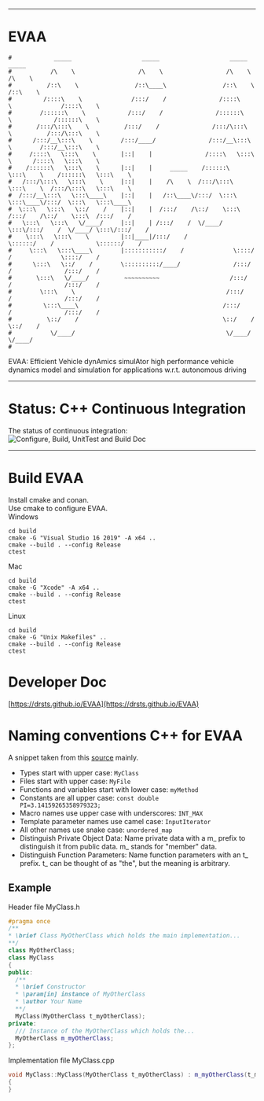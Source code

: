 ***
# EVAA
```
#            _____                    _____                    _____                    _____           
#           /\    \                  /\    \                  /\    \                  /\    \          
#          /::\    \                /::\____\                /::\    \                /::\    \         
#         /::::\    \              /:::/    /               /::::\    \              /::::\    \        
#        /::::::\    \            /:::/    /               /::::::\    \            /::::::\    \       
#       /:::/\:::\    \          /:::/    /               /:::/\:::\    \          /:::/\:::\    \      
#      /:::/__\:::\    \        /:::/____/               /:::/__\:::\    \        /:::/__\:::\    \     
#     /::::\   \:::\    \       |::|    |               /::::\   \:::\    \      /::::\   \:::\    \    
#    /::::::\   \:::\    \      |::|    |     _____    /::::::\   \:::\    \    /::::::\   \:::\    \   
#   /:::/\:::\   \:::\    \     |::|    |    /\    \  /:::/\:::\   \:::\    \  /:::/\:::\   \:::\    \  
#  /:::/__\:::\   \:::\____\    |::|    |   /::\____\/:::/  \:::\   \:::\____\/:::/  \:::\   \:::\____\ 
#  \:::\   \:::\   \::/    /    |::|    |  /:::/    /\::/    \:::\  /:::/    /\::/    \:::\  /:::/    / 
#   \:::\   \:::\   \/____/     |::|    | /:::/    /  \/____/ \:::\/:::/    /  \/____/ \:::\/:::/    /  
#    \:::\   \:::\    \         |::|____|/:::/    /            \::::::/    /            \::::::/    /   
#     \:::\   \:::\____\        |:::::::::::/    /              \::::/    /              \::::/    /    
#      \:::\   \::/    /        \::::::::::/____/               /:::/    /               /:::/    /     
#       \:::\   \/____/          ~~~~~~~~~~                    /:::/    /               /:::/    /      
#        \:::\    \                                           /:::/    /               /:::/    /       
#         \:::\____\                                         /:::/    /               /:::/    /        
#          \::/    /                                         \::/    /                \::/    /         
#           \/____/                                           \/____/                  \/____/          
#                                                                                                       
```
EVAA: Efficient Vehicle dynAmics simulAtor
high performance vehicle dynamics model and simulation for applications 
w.r.t. autonomous driving
***
# Status: C++ Continuous Integration   
The status of continuous integration:
![Configure, Build, UnitTest and Build Doc](https://github.com/DrStS/EVAA/workflows/Configure,%20Build,%20UnitTest%20and%20Build%20Doc/badge.svg)  
***
# Build EVAA  
Install cmake and conan.    
Use cmake to configure EVAA.   
Windows  
```console
cd build
cmake -G "Visual Studio 16 2019" -A x64 ..
cmake --build . --config Release
ctest
```
Mac  
```console
cd build
cmake -G "Xcode" -A x64 ..
cmake --build . --config Release
ctest
```
Linux  
```console
cd build
cmake -G "Unix Makefiles" ..
cmake --build . --config Release
ctest
```

# Developer Doc
[https://drsts.github.io/EVAA](https://drsts.github.io/EVAA)

# Naming conventions C++ for EVAA
A snippet taken from this [source](https://lefticus.gitbooks.io/cpp-best-practices/content/03-Style.html) mainly.   
* Types start with upper case: <code>MyClass</code>  
* Files start with upper case: <code>MyFile</code>  
* Functions and variables start with lower case: <code>myMethod</code>   
* Constants are all upper case: <code>const double PI=3.14159265358979323;</code>  
* Macro names use upper case with underscores: <code>INT_MAX</code>  
* Template parameter names use camel case: <code>InputIterator</code>  
* All other names use snake case: <code>unordered_map</code>   
* Distinguish Private Object Data: Name private data with a m_ prefix to distinguish it from public data. m_ stands for "member" data.  
* Distinguish Function Parameters: Name function parameters with an t_ prefix. t_ can be thought of as "the", but the meaning is arbitrary.  
## Example
Header file MyClass.h    
```cpp
#pragma once
/**
* \brief Class MyOtherClass which holds the main implementation...
**/
class MyOtherClass;
class MyClass
{
public:
  /**
  * \brief Constructor
  * \param[in] instance of MyOtherClass
  * \author Your Name
  **/
  MyClass(MyOtherClass t_myOtherClass);
private:
  /// Instance of the MyOtherClass which holds the...
  MyOtherClass m_myOtherClass;
};
```
Implementation file MyClass.cpp    
```cpp
void MyClass::MyClass(MyOtherClass t_myOtherClass) : m_myOtherClass(t_myOtherClass)
{
}
```
  
